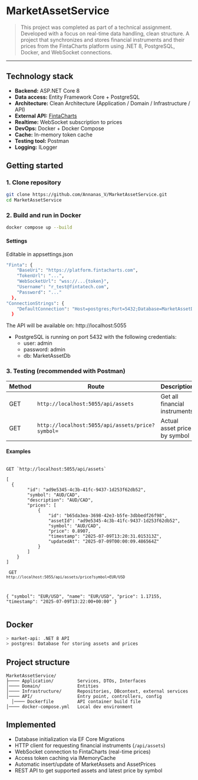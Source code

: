 # MarketAssetService

> This project was completed as part of a technical assignment. Developed with a focus on real-time data handling, clean structure. A project that synchronizes and stores financial instruments and their prices from the FintaCharts platform using .NET 8, PostgreSQL, Docker, and WebSocket connections.

---

## Technology stack
- **Backend:** ASP.NET Core 8
- **Data access:** Entity Framework Core + PostgreSQL
- **Architecture:** Clean Architecture (Application / Domain / Infrastructure / API)
- **External API:** [FintaCharts](https://platform.fintacharts.com)
- **Realtime:** WebSocket subscription to prices
- **DevOps:** Docker + Docker Compose
- **Cache:** In-memory token cache
- **Testing tool:** Postman
- **Logging:** ILogger

## Getting started

### 1. Clone repository
```bash
git clone https://github.com/Annanas_V/MarketAssetService.git
cd MarketAssetService
```

### 2. Build and run in Docker
```bash
docker compose up --build
```
#### Settings
Editable in appsettings.json
``` bash
"Finta": {
    "BaseUri": "https://platform.fintacharts.com",
    "TokenUrl": "...",
    "WebSocketUrl": "wss://...{token}",
    "Username": "r_test@fintatech.com",
    "Password": "..."
  },
"ConnectionStrings": {
    "DefaultConnection": "Host=postgres;Port=5432;Database=MarketAssetDb;Username=admin;Password=admin"
  }
```

The API will be available on: http://localhost:5055
- PostgreSQL is running on port 5432 with the following credentials:
  - user: admin
  - password: admin
  - db: MarketAssetDb
 
### 3. Testing (recommended with Postman)

| Method | Route                                | Description                                  |
| ------ | ------------------------------------ | -------------------------------------------- |
| GET    | `http://localhost:5055/api/assets`               | Get all financial instruments    |
| GET    | `http://localhost:5055/api/assets/price?symbol=` | Actual asset price by symbol     |

#### Examples

<pre><code>
GET `http://localhost:5055/api/assets`
  
[
  {
        "id": "ad9e5345-4c3b-41fc-9437-1d253f62db52",
        "symbol": "AUD/CAD",
        "description": "AUD/CAD",
        "prices": [
            {
                "id": "b65da3ea-3698-42e3-b5fe-3dbbedf26f98",
                "assetId": "ad9e5345-4c3b-41fc-9437-1d253f62db52",
                "symbol": "AUD/CAD",
                "price": 0.8907,
                "timestamp": "2025-07-09T13:20:31.015313Z",
                "updatedAt": "2025-07-09T00:00:09.486564Z"
            }
        ]
    }
]
</code></pre>

<code><pre>
GET `http://localhost:5055/api/assets/price?symbol=EUR/USD`

{
    "symbol": "EUR/USD",
    "name": "EUR/USD",
    "price": 1.17155,
    "timestamp": "2025-07-09T13:22:00+00:00"
}
</code></pre>

## Docker
```bash
> market-api: .NET 8 API
> postgres: Database for storing assets and prices
```
## Project structure

<pre><code>MarketAssetService/ 
├──── Application/         Services, DTOs, Interfaces
│──── Domain/              Entities
│──── Infrastructure/      Repositories, DBcontext, external services
│──── API/                 Entry point, controllers, config 
  │──── Dockerfile         API container build file
│──── docker-compose.yml   Local dev environment
</code></pre>

## Implemented
- Database initialization via EF Core Migrations
- HTTP client for requesting financial instruments (`/api/assets`)
- WebSocket connection to FintaCharts (real-time prices)
- Access token caching via IMemoryCache
- Automatic insert/update of MarketAssets and AssetPrices
- REST API to get supported assets and latest price by symbol


